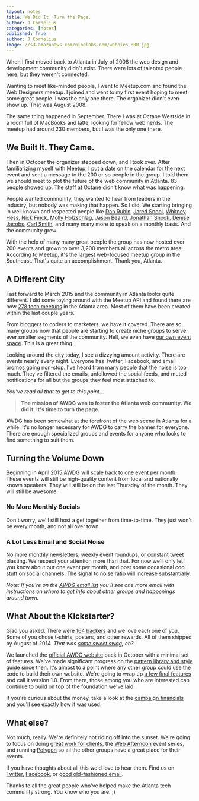 ```yaml
---
layout: notes
title: We Did It. Turn the Page.
author: J Cornelius
categories: [notes]
published: True
author: J Cornelius
image: //s3.amazonaws.com/ninelabs.com/webbies-800.jpg
---
```

When I first moved back to Atlanta in July of 2008 the web design and development community didn't exist. There were lots of talented people here, but they weren't connected.

Wanting to meet like-minded people, I went to Meetup.com and found the Web Designers meetup. I joined and went to my first event hoping to meet some great people. I was the only one there. The organizer didn't even show up. That was August 2008.

The same thing happened in September. There I was at Octane Westside in a room full of MacBooks and latte, looking for fellow web nerds. The meetup had around 230 members, but I was the only one there.

## We Built It. They Came.
Then in October the organizer stepped down, and I took over. After familiarizing myself with Meetup, I put a date on the calendar for the next event and sent a message to the 200 or so people in the group. I told them we should meet to plot the future of the web community in Atlanta. 83 people showed up. The staff at Octane didn't know what was happening.

People wanted community, they wanted to hear from leaders in the industry, but nobody was making that happen. So I did. We starting bringing in well known and respected people like [Dan Rubin](http://twitter.com/danrubin), [Jared Spool](http://www.uie.com/jared-live/), [Whitney Hess](http://whitneyhess.com/), [Nick Finck](http://twitter.com/nickf), [Molly Holzschlag](http://en.wikipedia.org/wiki/Molly_Holzschlag), [Jason Beaird](http://twitter.com/jasongraphix), [Jonathan Snook](http://snook.ca/), [Denise Jacobs](http://denisejacobs.com/), [Carl Smith](http://twitter.com/carlsmith), and many many more to speak on a monthly basis. And the community grew.

With the help of many many great people the group has now hosted over 200 events and grown to over 3,200 members all across the metro area. According to Meetup, it's the largest web-focused meetup group in the Southeast. That's quite an accomplishment. Thank you, Atlanta.

## A Different City
Fast forward to March 2015 and the community in Atlanta looks quite different. I did some toying around with the Meetup API and found there are now [278 tech meetups](https://github.com/ninelabs/atl-tech-meetups) in the Atlanta area. Most of them have been created within the last couple years.

From bloggers to coders to marketers, we have it covered. There are so many groups now that people are starting to create niche groups to serve ever smaller segments of the community. Hell, we even have [our own event space](http://polygontatl.com). This is a great thing.

Looking around the city today, I see a dizzying amount activity. There are events nearly every night. Everyone has Twitter, Facebook, and email promos going non-stop. I've heard from many people that the noise is too much. They've filtered the emails, unfollowed the social feeds, and muted notifications for all but the groups they feel most attached to.

_You've read all that to get to this point&hellip;_
> **The mission of AWDG was to foster the Atlanta web community. We did it. It's time to turn the page.**

AWDG has been somewhat at the forefront of the web scene in Atlanta for a while. It's no longer necessary for AWDG to carry the banner for everyone. There are enough specialized
groups and events for anyone who looks to find something to suit them.

## Turning the Volume Down
Beginning in April 2015 AWDG will scale back to one event per month. These events will still be high-quality content from local and nationally known speakers. They will still be on the last Thursday of the month. They will still be awesome.

### No More Monthly Socials
Don't worry, we'll still host a get together from time-to-time. They just won't be every month, and not all over town.

### A Lot Less Email and Social Noise
No more monthly newsletters, weekly event roundups, or constant tweet blasting. We respect your attention more than that. For now we'll only let you know about our one event per month, and post some occasional cool stuff on social channels. The signal to noise ratio will increase substantially.

_Note: If you're on the [AWDG email list](http://www.awdg.org/join/) you'll see one more email with instructions on where to get info about other groups and happenings around town._

## What About the Kickstarter?
Glad you asked. There were [164 backers](https://www.kickstarter.com/projects/jcornelius/official-awdg-website/) and we love each one of you. Some of you chose t-shirts, posters, and other rewards. All of them shipped by August of 2014. _That was [some sweet swag](http://www.awdg.org/blog/kickstarter-rewards.html), eh?_

We launched the [official AWDG website](http://www.awdg.org) back in October with a minimal set of features. We've made significant progress on the [pattern library and style guide](http://www.awdg.org/styleguide) since then. It's almost to a point where any other group could use the code to build their own website. We're going to wrap up [a few final features](https://github.com/awdg/awdg.org/issues) and call it version 1.0. From there, those among you who are interested can continue to build on top of the foundation we've laid.

If you're curious about the money, take a look at the [campaign financials](https://docs.google.com/spreadsheets/d/1-4QVoHzRuAAcbch19dspprmi5nPoZeL4h-6wcIRcf9g/edit?usp=sharing) and you'll see exactly how it was used.

## What else?
Not much, really. We're definitely not riding off into the sunset. We're going to focus on doing [great work for clients](/approach/), the [Web Afternoon](http://webafternoon.com) event series, and running [Polygon](http://polygonatl.com) so all the other groups have a great place for their events.

If you have thoughts about all this we'd love to hear them. Find us on [Twitter](http://twitter.com/awdg), [Facebook](http://www.facebook.com/atlantaweb), or [good old-fashioned email](jc@ninelabs.com).

Thanks to all the great people who've helped make the Atlanta tech community strong. You know who you are. ;)
